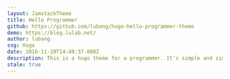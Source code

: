 ```yaml
---
layout: JamstackTheme
title: Hello Programmer
github: https://github.com/lubang/hugo-hello-programmer-theme
demo: https://blog.lulab.net/
author: lubang
ssg: Hugo
date: 2016-11-20T14:49:37.000Z
description: This is a hugo theme for a programmer. It's simple and simple.
stale: true
---
```

